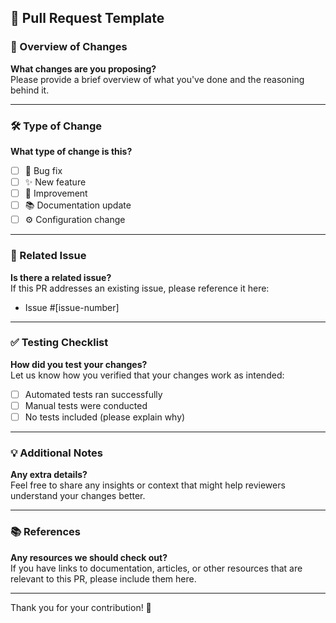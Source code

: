 ## 🌟 Pull Request Template

### 📝 Overview of Changes
**What changes are you proposing?**  
Please provide a brief overview of what you've done and the reasoning behind it.

---

### 🛠️ Type of Change
**What type of change is this?**  
- [ ] 🐛 Bug fix
- [ ] ✨ New feature
- [ ] 🚀 Improvement
- [ ] 📚 Documentation update
- [ ] ⚙️ Configuration change

---

### 🔗 Related Issue
**Is there a related issue?**  
If this PR addresses an existing issue, please reference it here:  
- Issue #[issue-number]

---

### ✅ Testing Checklist
**How did you test your changes?**  
Let us know how you verified that your changes work as intended:  
- [ ] Automated tests ran successfully
- [ ] Manual tests were conducted
- [ ] No tests included (please explain why)

---

### 💡 Additional Notes
**Any extra details?**  
Feel free to share any insights or context that might help reviewers understand your changes better.

---

### 📚 References
**Any resources we should check out?**  
If you have links to documentation, articles, or other resources that are relevant to this PR, please include them here.

---

Thank you for your contribution! 🎉  
